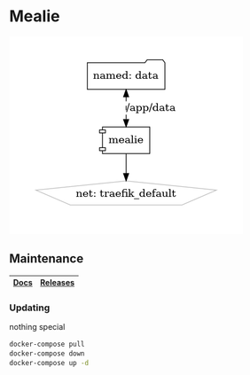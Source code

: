 # Mealie

![Architecture](architecture.png?raw=true)

## Maintenance

| [Docs](https://hay-kot.github.io/mealie/documentation/getting-started/introduction/) | [Releases](https://github.com/hay-kot/mealie/releases) |
| --- | --- |

### Updating

nothing special

```bash
docker-compose pull
docker-compose down
docker-compose up -d
```
